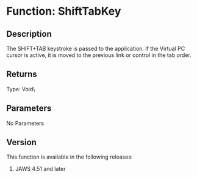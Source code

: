 # Function: ShiftTabKey

## Description

The SHIFT+TAB keystroke is passed to the application. If the Virtual PC
cursor is active, it is moved to the previous link or control in the tab
order.

## Returns

Type: Void\

## Parameters

No Parameters

## Version

This function is available in the following releases:

1.  JAWS 4.51 and later
